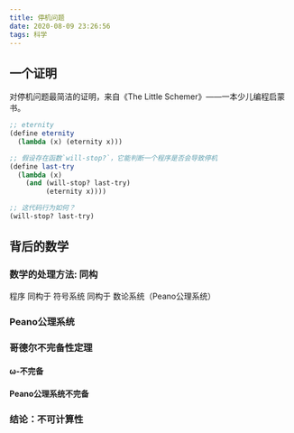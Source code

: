 ```yaml
---
title: 停机问题
date: 2020-08-09 23:26:56
tags: 科学
---
```



## 一个证明

对停机问题最简洁的证明，来自《The Little Schemer》——一本少儿编程启蒙书。

```scm
;; eternity
(define eternity
  (lambda (x) (eternity x)))

;; 假设存在函数`will-stop?`，它能判断一个程序是否会导致停机
(define last-try
  (lambda (x)
    (and (will-stop? last-try)
         (eternity x))))

;; 这代码行为如何？
(will-stop? last-try)
```

## 背后的数学

### 数学的处理方法: 同构
程序 同构于 符号系统 同构于 数论系统（Peano公理系统）

### Peano公理系统
### 哥德尔不完备性定理

#### ω-不完备

#### Peano公理系统不完备

### 结论：不可计算性
